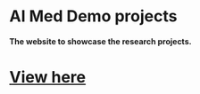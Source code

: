 # AI Med Demo projects
#### The website to showcase the research projects.
# [View here](https://quicknat.ai-med.de/)

